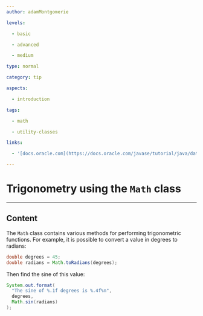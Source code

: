```yaml
---
author: adamMontgomerie

levels:

  - basic

  - advanced

  - medium

type: normal

category: tip

aspects:

  - introduction

tags:

  - math

  - utility-classes

links:

  - '[docs.oracle.com](https://docs.oracle.com/javase/tutorial/java/data/beyondmath.html){website}'

---
```


# Trigonometry using the `Math` class

---
## Content

The `Math` class contains various methods for performing trigonometric functions. For example, it is possible to convert a value in degrees to radians:

```java
double degrees = 45;
double radians = Math.toRadians(degrees);
```

Then find the sine of this value:

```java
System.out.format(
  "The sine of %.1f degrees is %.4f%n",
  degrees, 
  Math.sin(radians)
);
```